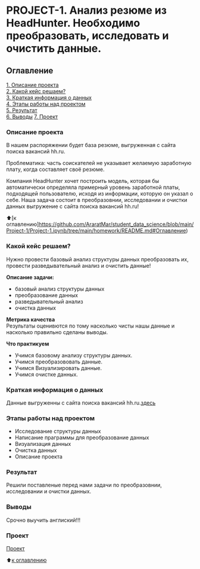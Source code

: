 # PROJECT-1. Анализ резюме из HeadHunter. Необходимо преобразовать, исследовать и очистить данные.

## Оглавление
[1. Описание проекта](https://github.com/AraratMar/student_data_science/blob/main/Project-1/Project-1.ipynb/tree/main/homework/README.md#Описание_проекта)  
[2. Какой кейс решаем?](https://github.com/AraratMar/student_data_science/blob/main/Project-1/Project-1.ipynb/tree/main/homework/README.md#Какой_кейс_решаем?)  
[3. Краткая информация о данных](https://github.com/AraratMar/student_data_science/blob/main/Project-1/Project-1.ipynb/tree/main/homework/README.md#Краткая_информация_о_данных)  
[4. Этапы работы над проектом](https://github.com/AraratMar/student_data_science/blob/main/Project-1/Project-1.ipynb/tree/main/homework/README.md#Этапы_работы_над_проектом)  
[5. Результат](https://github.com/AraratMar/student_data_science/blob/main/Project-1/Project-1.ipynb/tree/main/homework/README.md#Результат)  
[6. Выводы](https://github.com/AraratMar/student_data_science/blob/main/Project-1/Project-1.ipynb/tree/main/homework/README.md#Выводы)
[7. Проект](https://github.com/AraratMar/student_data_science/blob/main/Project-1/Project-1.ipynb/tree/main/homework/README.md#Проект)



### Описание проекта
В нашем распоряжении будет база резюме, выгруженная с сайта поиска вакансий hh.ru.

Проблематика: часть соискателей не указывает желаемую заработную плату, когда составляет своё резюме.

Компания HeadHunter хочет построить модель, которая бы автоматически определяла примерный уровень заработной платы, подходящей пользователю, исходя из информации, которую он указал о себе. Наша задача состоит в преобразовнии, исследовании и очистки данных выгружение с сайта поиска вакансий hh.ru!

:arrow_up:[к оглавлению]https://github.com/AraratMar/student_data_science/blob/main/Project-1/Project-1.ipynb/tree/main/homework/README.md#Оглавление)


### Какой кейс решаем?
Нужно провести базовый анализ структуры данных преобразовать их, провести разведывательный анализ и очистить данные!

**Описание задачи:**
- базовый анализ структуры данных
- преобразование данных
- разведывательный анализ
- очистка данных

**Метрика качества**  
Результаты оценивются по тому насколько чисты нашы данные и насколько правильно сделаны выводы.

**Что практикуем**  
- Учимся базовому анализу структуры данных.
- Учимся преобразововать данные.
- Учимся Визуализировать данные.
- Учимся очистке данных. 
### Краткая информация о данных
Данные выгруженны с сайта поиска вакансий hh.ru.[здесь](https://drive.google.com/file/d/1Kb78mAWYKcYlellTGhIjPI-bCcKbGuTn/view)

### Этапы работы над проектом
- Исследование структуры данных
- Написание праграммы для преобразование данных
- Визуализация данных
- Очистка данных
- Описание проекта

### Результат  
Решили поставленые перед нами задачи по преобразовнии, исследовании и очистки данных.

### Выводы  
Срочно выучить англиский!!!

### Проект
[Проект](https://github.com/AraratMar/student_data_science/blob/main/Project-1/Project-1.ipynb/tree/main/homework/README.md#Проект)

:arrow_up:[к оглавлению](https://github.com/AraratMar/student_data_science/blob/main/Project-1/Project-1.ipynb/tree/main/homework/README.md#Оглавление)
